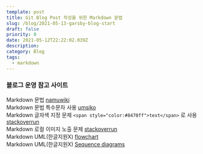 ```yaml
---
template: post
title: Git Blog Post 작성을 위한 Markdown 문법
slug: /blog/2021-05-13-garsby-blog-start
draft: false
priority: 0
date: 2021-05-12T22:22:02.039Z
description:
category: Blog
tags:
  - markdown
---
```


### 블로그 운영 참고 사이트

Markdown 문법 [namuwiki](https://namu.wiki/w/%EB%A7%88%ED%81%AC%EB%8B%A4%EC%9A%B4)  
Markdown 문법 특수문자 사용 [umsiko](http://www.umsiko.co.za/links/specchar.html)  
Markdown 글자색 지정 문제 `<span style="color:#8470ff">text</span>` 로 사용 [stackoverrun](https://stackoverrun.com/ko/q/9777174)  
Markdown 로컬 이미지 노출 문제 [stackoverrun](https://stackoverrun.com/ko/q/11449040)  
Markdown UML(한글지원X) [flowchart](http://flowchart.js.org/)  
Markdown UML(한글지원X) [Sequence diagrams](https://bramp.github.io/js-sequence-diagrams/)
